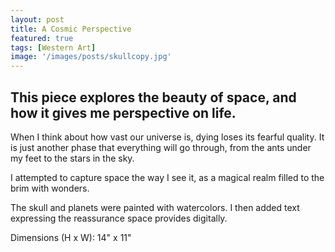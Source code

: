 ```yaml
---
layout: post
title: A Cosmic Perspective
featured: true
tags: [Western Art]
image: '/images/posts/skullcopy.jpg'
---
```


## This piece explores the beauty of space, and how it gives me perspective on life.

When I think about how vast our universe is, dying loses its fearful quality. It is just another phase that everything will go through, from the ants under my feet to the stars in the sky. 

I attempted to capture space the way I see it, as a magical realm filled to the brim with wonders.

The skull and planets were painted with watercolors. I then added text expressing the reassurance space provides digitally.

Dimensions (H x W): 14" x 11"